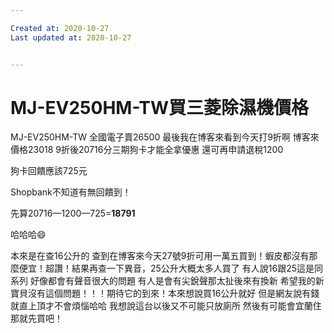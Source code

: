 ```yaml
---

Created at: 2020-10-27
Last updated at: 2020-10-27


---
```


# MJ-EV250HM-TW買三菱除濕機價格


 MJ-EV250HM-TW
全國電子賣26500
最後我在博客來看到今天打9折啊
博客來價格23018
9折後20716分三期狗卡才能全拿優惠
還可再申請退稅1200

狗卡回饋應該725元

Shopbank不知道有無回饋到！

先算20716—1200—725=**18791**

哈哈哈😄

本來是在查16公升的 查到在博客來今天27號9折可用一萬五買到！蝦皮都沒有那麼便宜！超讚！結果再查一下異音，25公升大概太多人買了 有人說16跟25這是同系列 好像都會有聲音很大的問題 有人是會有尖銳聲那太扯後來有換新 希望我的新寶貝沒有這個問題！！！期待它的到來！本來想說買16公升就好 但是網友說有錢就直上頂才不會煩惱哈哈 我想說這台以後又不可能只放廁所 然後有可能會宜蘭住 那就先買吧！

